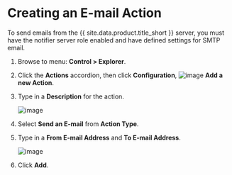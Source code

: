 # Creating an E-mail Action

To send emails from the {{ site.data.product.title_short }}
server, you must have the notifier server role enabled and have
defined settings for SMTP email.

1. Browse to menu: **Control > Explorer**.

2. Click the **Actions** accordion, then click **Configuration**,
   ![image](../images/1862.png) **Add a new Action**.

3. Type in a **Description** for the action.

    ![image](../images/1922.png)

4. Select **Send an E-mail** from **Action Type**.

5. Type in a **From E-mail Address** and **To E-mail Address**.

    ![image](../images/1921.png)

6. Click **Add**.
